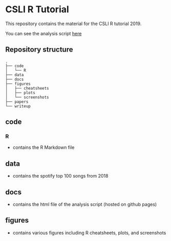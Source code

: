 # CSLI R Tutorial 

This repository contains the material for the CSLI R tutorial 2019. 

You can see the analysis script [here](https://tobiasgerstenberg.github.io/r_tutorial/r_tutorial.html)

## Repository structure

```
.
├── code
│   └── R
├── data
├── docs
├── figures
│   ├── cheatsheets
│   ├── plots
│   └── screenshots
├── papers
└── writeup
```

## code 

### R 

- contains the R Markdown file

## data 

- contains the spotify top 100 songs from 2018 

## docs 

- contains the html file of the analysis script (hosted on github pages)

## figures 

- contains various figures including R cheatsheets, plots, and screenshots 




